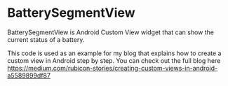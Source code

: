 # BatterySegmentView

BatterySegmentView is Android Custom View widget that can show the current status of a battery.

This code is used as an example for my blog that explains how to create a custom view in Android step by step.
You can check out the full blog here https://medium.com/rubicon-stories/creating-custom-views-in-android-a5589899df87

